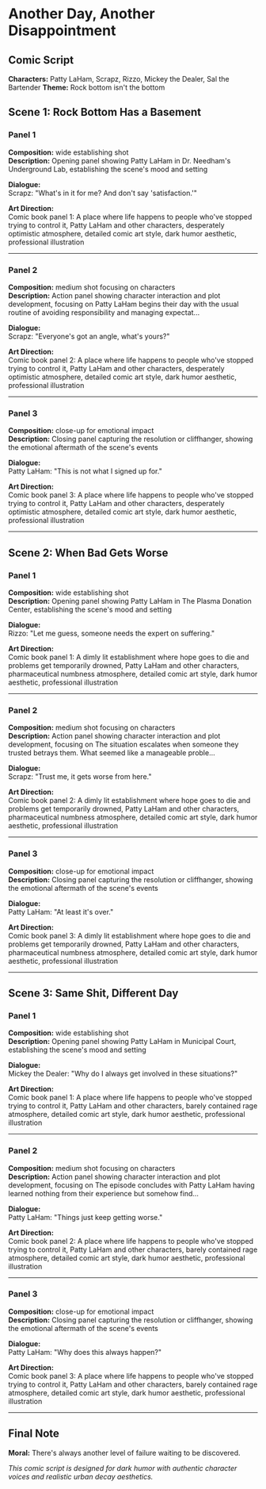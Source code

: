 # Another Day, Another Disappointment
## Comic Script

**Characters:** Patty LaHam, Scrapz, Rizzo, Mickey the Dealer, Sal the Bartender
**Theme:** Rock bottom isn't the bottom


## Scene 1: Rock Bottom Has a Basement


### Panel 1

**Composition:** wide establishing shot  
**Description:** Opening panel showing Patty LaHam in Dr. Needham's Underground Lab, establishing the scene's mood and setting

**Dialogue:**  
Scrapz: "What's in it for me? And don't say 'satisfaction.'"

**Art Direction:**  
Comic book panel 1: A place where life happens to people who've stopped trying to control it, Patty LaHam and other characters, desperately optimistic atmosphere, detailed comic art style, dark humor aesthetic, professional illustration

---

### Panel 2

**Composition:** medium shot focusing on characters  
**Description:** Action panel showing character interaction and plot development, focusing on Patty LaHam begins their day with the usual routine of avoiding responsibility and managing expectat...

**Dialogue:**  
Scrapz: "Everyone's got an angle, what's yours?"

**Art Direction:**  
Comic book panel 2: A place where life happens to people who've stopped trying to control it, Patty LaHam and other characters, desperately optimistic atmosphere, detailed comic art style, dark humor aesthetic, professional illustration

---

### Panel 3

**Composition:** close-up for emotional impact  
**Description:** Closing panel capturing the resolution or cliffhanger, showing the emotional aftermath of the scene's events

**Dialogue:**  
Patty LaHam: "This is not what I signed up for."

**Art Direction:**  
Comic book panel 3: A place where life happens to people who've stopped trying to control it, Patty LaHam and other characters, desperately optimistic atmosphere, detailed comic art style, dark humor aesthetic, professional illustration

---

## Scene 2: When Bad Gets Worse


### Panel 1

**Composition:** wide establishing shot  
**Description:** Opening panel showing Patty LaHam in The Plasma Donation Center, establishing the scene's mood and setting

**Dialogue:**  
Rizzo: "Let me guess, someone needs the expert on suffering."

**Art Direction:**  
Comic book panel 1: A dimly lit establishment where hope goes to die and problems get temporarily drowned, Patty LaHam and other characters, pharmaceutical numbness atmosphere, detailed comic art style, dark humor aesthetic, professional illustration

---

### Panel 2

**Composition:** medium shot focusing on characters  
**Description:** Action panel showing character interaction and plot development, focusing on The situation escalates when someone they trusted betrays them. What seemed like a manageable proble...

**Dialogue:**  
Scrapz: "Trust me, it gets worse from here."

**Art Direction:**  
Comic book panel 2: A dimly lit establishment where hope goes to die and problems get temporarily drowned, Patty LaHam and other characters, pharmaceutical numbness atmosphere, detailed comic art style, dark humor aesthetic, professional illustration

---

### Panel 3

**Composition:** close-up for emotional impact  
**Description:** Closing panel capturing the resolution or cliffhanger, showing the emotional aftermath of the scene's events

**Dialogue:**  
Patty LaHam: "At least it's over."

**Art Direction:**  
Comic book panel 3: A dimly lit establishment where hope goes to die and problems get temporarily drowned, Patty LaHam and other characters, pharmaceutical numbness atmosphere, detailed comic art style, dark humor aesthetic, professional illustration

---

## Scene 3: Same Shit, Different Day


### Panel 1

**Composition:** wide establishing shot  
**Description:** Opening panel showing Patty LaHam in Municipal Court, establishing the scene's mood and setting

**Dialogue:**  
Mickey the Dealer: "Why do I always get involved in these situations?"

**Art Direction:**  
Comic book panel 1: A place where life happens to people who've stopped trying to control it, Patty LaHam and other characters, barely contained rage atmosphere, detailed comic art style, dark humor aesthetic, professional illustration

---

### Panel 2

**Composition:** medium shot focusing on characters  
**Description:** Action panel showing character interaction and plot development, focusing on The episode concludes with Patty LaHam having learned nothing from their experience but somehow find...

**Dialogue:**  
Patty LaHam: "Things just keep getting worse."

**Art Direction:**  
Comic book panel 2: A place where life happens to people who've stopped trying to control it, Patty LaHam and other characters, barely contained rage atmosphere, detailed comic art style, dark humor aesthetic, professional illustration

---

### Panel 3

**Composition:** close-up for emotional impact  
**Description:** Closing panel capturing the resolution or cliffhanger, showing the emotional aftermath of the scene's events

**Dialogue:**  
Patty LaHam: "Why does this always happen?"

**Art Direction:**  
Comic book panel 3: A place where life happens to people who've stopped trying to control it, Patty LaHam and other characters, barely contained rage atmosphere, detailed comic art style, dark humor aesthetic, professional illustration

---

## Final Note
**Moral:** There's always another level of failure waiting to be discovered.

*This comic script is designed for dark humor with authentic character voices and realistic urban decay aesthetics.*
